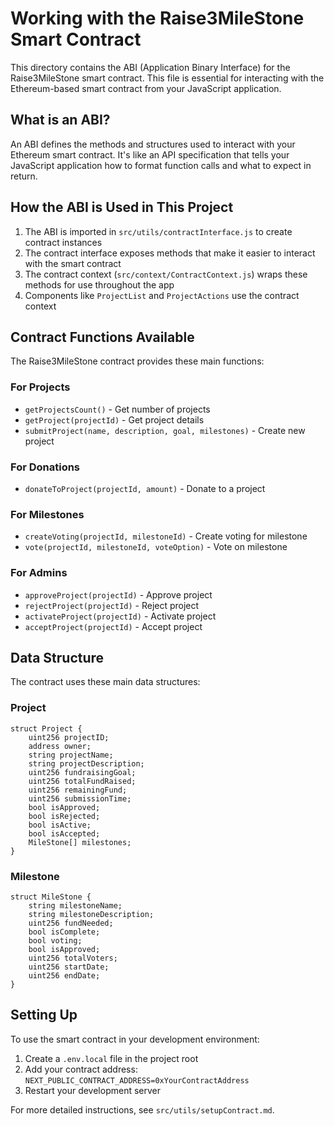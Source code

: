 # Working with the Raise3MileStone Smart Contract

This directory contains the ABI (Application Binary Interface) for the Raise3MileStone smart contract. This file is essential for interacting with the Ethereum-based smart contract from your JavaScript application.

## What is an ABI?

An ABI defines the methods and structures used to interact with your Ethereum smart contract. It's like an API specification that tells your JavaScript application how to format function calls and what to expect in return.

## How the ABI is Used in This Project

1. The ABI is imported in `src/utils/contractInterface.js` to create contract instances
2. The contract interface exposes methods that make it easier to interact with the smart contract
3. The contract context (`src/context/ContractContext.js`) wraps these methods for use throughout the app
4. Components like `ProjectList` and `ProjectActions` use the contract context

## Contract Functions Available

The Raise3MileStone contract provides these main functions:

### For Projects
- `getProjectsCount()` - Get number of projects
- `getProject(projectId)` - Get project details
- `submitProject(name, description, goal, milestones)` - Create new project

### For Donations
- `donateToProject(projectId, amount)` - Donate to a project

### For Milestones
- `createVoting(projectId, milestoneId)` - Create voting for milestone
- `vote(projectId, milestoneId, voteOption)` - Vote on milestone

### For Admins
- `approveProject(projectId)` - Approve project
- `rejectProject(projectId)` - Reject project
- `activateProject(projectId)` - Activate project
- `acceptProject(projectId)` - Accept project

## Data Structure

The contract uses these main data structures:

### Project
```solidity
struct Project {
    uint256 projectID;
    address owner;
    string projectName;
    string projectDescription;
    uint256 fundraisingGoal;
    uint256 totalFundRaised;
    uint256 remainingFund;
    uint256 submissionTime;
    bool isApproved;
    bool isRejected;
    bool isActive;
    bool isAccepted;
    MileStone[] milestones;
}
```

### Milestone
```solidity
struct MileStone {
    string milestoneName;
    string milestoneDescription;
    uint256 fundNeeded;
    bool isComplete;
    bool voting;
    bool isApproved;
    uint256 totalVoters;
    uint256 startDate;
    uint256 endDate;
}
```

## Setting Up

To use the smart contract in your development environment:

1. Create a `.env.local` file in the project root
2. Add your contract address: `NEXT_PUBLIC_CONTRACT_ADDRESS=0xYourContractAddress`
3. Restart your development server

For more detailed instructions, see `src/utils/setupContract.md`. 